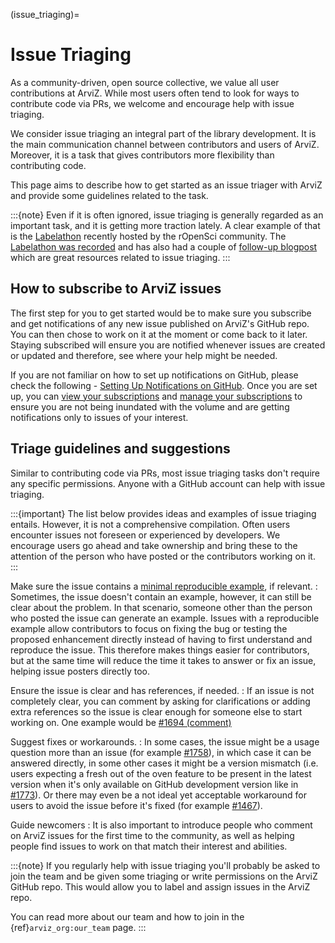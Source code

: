 (issue_triaging)=
# Issue Triaging


As a community-driven, open source collective, we value all user contributions at ArviZ. While most users often tend to look for ways to contribute code via PRs, we welcome and encourage help with issue triaging.

We consider issue triaging an integral part of the library development. It is the main communication
channel between contributors and users of ArviZ. Moreover, it is a task that gives contributors
more flexibility than contributing code.

This page aims to describe how to get started as an issue triager with ArviZ and provide some
guidelines related to the task.

:::{note}
Even if it is often ignored, issue triaging is generally regarded as an important task,
and it is getting more traction lately. A clear example of that is the
[Labelathon](https://ropensci.org/commcalls/apr2021-pkg-community/) recently hosted by
the rOpenSci community. The [Labelathon was recorded](https://ropensci.org/commcalls/apr2021-pkg-community/)
and has also had a couple of [follow-up blogpost](https://ropensci.org/tags/labelathon/) which are great resources related to
issue triaging.
:::

## How to subscribe to ArviZ issues

The first step for you to get started would be to make sure you subscribe and get notifications of any new issue published on ArviZ's GitHub repo. You can then chose to work on it at the moment or come back to it later. Staying subscribed will ensure you are notified whenever issues are created or updated and therefore, see where your help might be needed.

If you are not familiar on how to set up notifications on GitHub, please check the following - [Setting Up Notifications on GitHub](https://docs.github.com/en/github/managing-subscriptions-and-notifications-on-github/setting-up-notifications/configuring-notifications#configuring-your-watch-settings-for-an-individual-repository).
Once you are set up, you can [view your subscriptions](https://docs.github.com/en/github/managing-subscriptions-and-notifications-on-github/managing-subscriptions-for-activity-on-github/viewing-your-subscriptions) and [manage your subscriptions](https://docs.github.com/en/github/managing-subscriptions-and-notifications-on-github/managing-subscriptions-for-activity-on-github/managing-your-subscriptions) to ensure you are not being inundated with the volume and are getting notifications only to issues of your interest.

## Triage guidelines and suggestions

Similar to contributing code via PRs, most issue triaging tasks don't require any
specific permissions. Anyone with a GitHub account can help with issue triaging.

:::{important}
The list below provides ideas and examples of issue triaging entails. However, it is not a comprehensive compilation. Often users encounter issues not foreseen or experienced by developers. We encourage users go ahead and take ownership and bring these to the attention of the person who have posted or the contributors working on it.
:::

Make sure the issue contains a [minimal reproducible example](https://stackoverflow.com/help/minimal-reproducible-example), if relevant.
: Sometimes, the issue doesn't contain an example, however, it can still be clear about the problem.
  In that scenario, someone other than the person who posted the issue can generate an example.
  Issues with a reproducible example allow contributors to focus on fixing the bug or testing the
  proposed enhancement directly instead of having to first understand and reproduce the issue. This
  therefore makes things easier for contributors, but at the same time will reduce the time it takes
  to answer or fix an issue, helping issue posters directly too.

Ensure the issue is clear and has references, if needed.
: If an issue is not completely clear, you can comment by asking for clarifications or
  adding extra references so the issue is clear enough for someone else to start working on.
  One example would be [#1694 (comment)](https://github.com/arviz-devs/arviz/issues/1694#issuecomment-840683745)

Suggest fixes or workarounds.
: In some cases, the issue might be a usage question more than an issue (for example
  [#1758](https://github.com/arviz-devs/arviz/issues/1758)), in which case it can be answered directly,
  in some other cases it might be a version mismatch (i.e. users expecting a fresh out of the oven
  feature to be present in the latest version when it's only available on GitHub development
  version like in [#1773](https://github.com/arviz-devs/arviz/issues/1773)).
  Or there may even be a not ideal yet acceptable workaround for users to avoid the issue
  before it's fixed (for example [#1467](https://github.com/arviz-devs/arviz/issues/1467)).

Guide newcomers
: It is also important to introduce people who comment on ArviZ issues for the first time to the
  community, as well as helping people find issues to work on that match their interest
  and abilities.

:::{note}
If you regularly help with issue triaging you'll probably be asked to join the team and be given
some triaging or write permissions on the ArviZ GitHub repo. This would allow you to label and
assign issues in the ArviZ repo.

You can read more about our team and how to join in the {ref}`arviz_org:our_team` page.
:::
